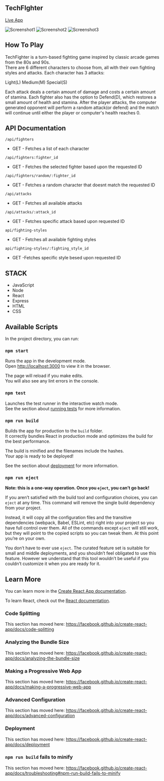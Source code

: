 ## TechFIghter

[Live App](https://tech-fighter-client.vercel.app)

![Screenshot1](https://i.ibb.co/HFdQQhL/Screen-Shot-2020-11-10-at-8-49-09-PM.png)
![Screenshot2](https://i.ibb.co/Q6GbDfp/Screen-Shot-2020-11-10-at-8-58-27-PM.png)
![Screenshot3](https://i.ibb.co/r5WX6yM/Screen-Shot-2020-11-10-at-8-58-59-PM.png)

## How To Play 

TechFighter is a turn-based fighting game inspired by classic arcade games from the 80s and 90s. <br/> There are 6 different characters to choose from, all with their own fighting styles and attacks. Each character has 3 attacks:

Light(L) Medium(M) Special(S)

Each attack deals a certain amount of damage and costs a certain amount of stamina. Each fighter also has the option to Defend(D), which restores a small amount of health and stamina. After the player attacks, the computer generated opponent will perform a random attack(or defend) and the match will continue until either the player or computer's health reaches 0.

## API Documentation

`/api/fighters`
- GET - Fetches a list of each character

`/api/fighters:fighter_id`
- GET - Fetches the selected fighter based upon the requested ID

`/api/fighters/random/:fighter_id`
- GET - Fetches a random character that doesnt match the requested ID

`/api/attacks`
- GET - Fetches all available attacks

`/api/attacks/:attack_id`
- GET - Fetches specific attack based upon requested ID

`api/fighting-styles`
- GET - Fetches all available fighting styles

`api/fighting-styles/:fighting_style_id`
- GET -Fetches specific style besed upon requested ID

## STACK

* JavaScript
* Node
* React
* Express
* HTML
* CSS

## Available Scripts

In the project directory, you can run:

### `npm start`

Runs the app in the development mode.<br />
Open [http://localhost:3000](http://localhost:3000) to view it in the browser.

The page will reload if you make edits.<br />
You will also see any lint errors in the console.

### `npm test`

Launches the test runner in the interactive watch mode.<br />
See the section about [running tests](https://facebook.github.io/create-react-app/docs/running-tests) for more information.

### `npm run build`

Builds the app for production to the `build` folder.<br />
It correctly bundles React in production mode and optimizes the build for the best performance.

The build is minified and the filenames include the hashes.<br />
Your app is ready to be deployed!

See the section about [deployment](https://facebook.github.io/create-react-app/docs/deployment) for more information.

### `npm run eject`

**Note: this is a one-way operation. Once you `eject`, you can’t go back!**

If you aren’t satisfied with the build tool and configuration choices, you can `eject` at any time. This command will remove the single build dependency from your project.

Instead, it will copy all the configuration files and the transitive dependencies (webpack, Babel, ESLint, etc) right into your project so you have full control over them. All of the commands except `eject` will still work, but they will point to the copied scripts so you can tweak them. At this point you’re on your own.

You don’t have to ever use `eject`. The curated feature set is suitable for small and middle deployments, and you shouldn’t feel obligated to use this feature. However we understand that this tool wouldn’t be useful if you couldn’t customize it when you are ready for it.

## Learn More

You can learn more in the [Create React App documentation](https://facebook.github.io/create-react-app/docs/getting-started).

To learn React, check out the [React documentation](https://reactjs.org/).

### Code Splitting

This section has moved here: https://facebook.github.io/create-react-app/docs/code-splitting

### Analyzing the Bundle Size

This section has moved here: https://facebook.github.io/create-react-app/docs/analyzing-the-bundle-size

### Making a Progressive Web App

This section has moved here: https://facebook.github.io/create-react-app/docs/making-a-progressive-web-app

### Advanced Configuration

This section has moved here: https://facebook.github.io/create-react-app/docs/advanced-configuration

### Deployment

This section has moved here: https://facebook.github.io/create-react-app/docs/deployment

### `npm run build` fails to minify

This section has moved here: https://facebook.github.io/create-react-app/docs/troubleshooting#npm-run-build-fails-to-minify
